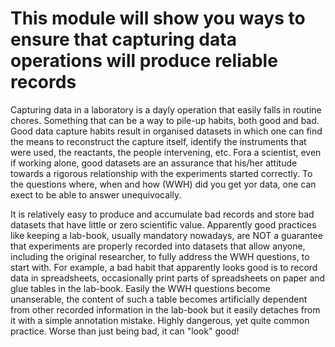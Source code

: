 
This module will show you ways to ensure that capturing data operations will produce reliable records
=====================================================================================================

Capturing data in a laboratory is a dayly operation that easily falls in routine chores. Something 
that can be a way to pile-up habits, both good and bad. Good data capture habits result in organised 
datasets in which one can find the means to reconstruct the capture itself, identify the instruments 
that were used, the reactants, the people intervening, etc. Fora a scientist, even if working alone, 
good datasets are an assurance that his/her attitude towards a rigorous relationship with the experiments 
started correctly. To the questions where, when and how (WWH) did you get yor data, one can exect to be 
able to answer unequivocally.

It is relatively easy to produce and accumulate bad records and store bad datasets that have little 
or zero scientific value. Apparently good practices like keeping a lab-book, usually mandatory nowadays, 
are NOT a guarantee that experiments are properly recorded into datasets that allow anyone, including
the original researcher, to fully address the WWH questions, to start with. For example, a bad habit 
that apparently looks good is to record data in spreadsheets, occasionally print parts of spreadsheets on 
paper and glue tables in the lab-book. Easily the WWH questions become unanserable, the content of such a 
table becomes artificially dependent from other recorded information in the lab-book but it easily detaches 
from it with a simple annotation mistake. Highly dangerous, yet quite common practice. Worse than just 
being bad, it can "look" good!
